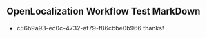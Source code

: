 ## OpenLocalization Workflow Test MarkDown
* c56b9a93-ec0c-4732-af79-f86cbbe0b966 
thanks!<!--HONumber=Mar16_HO4-->
